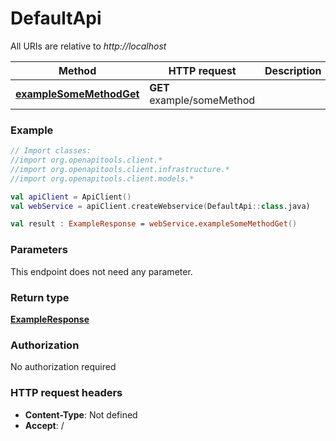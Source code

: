# DefaultApi

All URIs are relative to *http://localhost*

Method | HTTP request | Description
------------- | ------------- | -------------
[**exampleSomeMethodGet**](DefaultApi.md#exampleSomeMethodGet) | **GET** example/someMethod | 







### Example
```kotlin
// Import classes:
//import org.openapitools.client.*
//import org.openapitools.client.infrastructure.*
//import org.openapitools.client.models.*

val apiClient = ApiClient()
val webService = apiClient.createWebservice(DefaultApi::class.java)

val result : ExampleResponse = webService.exampleSomeMethodGet()
```

### Parameters
This endpoint does not need any parameter.

### Return type

[**ExampleResponse**](ExampleResponse.md)

### Authorization

No authorization required

### HTTP request headers

 - **Content-Type**: Not defined
 - **Accept**: /

